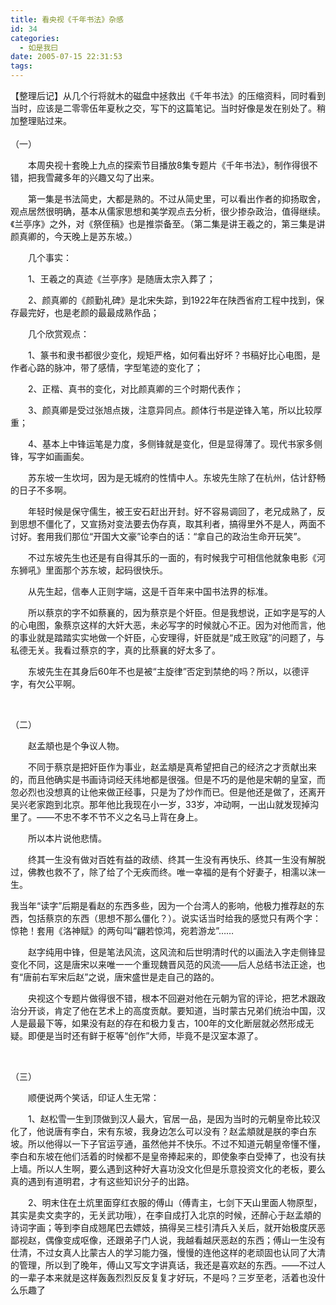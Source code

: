 ```yaml
---
title: 看央视《千年书法》杂感
id: 34
categories:
  - 如是我曰
date: 2005-07-15 22:31:53
tags:
---
```


<div style="word-break:break-all;word-wrap:break-word;">【整理后记】从几个行将就木的磁盘中拯救出《千年书法》的压缩资料，同时看到当时，应该是二零零伍年夏秋之交，写下的这篇笔记。当时好像是发在别处了。稍加整理贴过来。</div>
<div style="word-break:break-all;word-wrap:break-word;">&nbsp;</div>
<div style="word-break:break-all;word-wrap:break-word;">（一）</div>

　　本周央视十套晚上九点的探索节目播放8集专题片《千年书法》，制作得很不错，把我雪藏多年的兴趣又勾了出来。

　　第一集是书法简史，大都是熟的。不过从简史里，可以看出作者的抑扬取舍，观点居然很明确，基本从儒家思想和美学观点去分析，很少掺杂政治，值得继续。《兰亭序》之外，对《祭侄稿》也是推崇备至。（第二集是讲王羲之的，第三集是讲颜真卿的，今天晚上是苏东坡。）

　　几个事实：

　　1、王羲之的真迹《兰亭序》是随唐太宗入葬了；

　　2、颜真卿的《颜勤礼碑》是北宋失踪，到1922年在陕西省府工程中找到，保存最完好，也是老颜的最最成熟作品；

　　几个欣赏观点：

　　1、篆书和隶书都很少变化，规矩严格，如何看出好坏？书稿好比心电图，是作者心路的脉冲，带了感情，字型笔迹的变化了；

　　2、正楷、真书的变化，对比颜真卿的三个时期代表作；

　　3、颜真卿是受过张旭点拨，注意异同点。颜体行书是逆锋入笔，所以比较厚重；

　　4、基本上中锋运笔是力度，多侧锋就是变化，但是显得薄了。现代书家多侧锋，写字如画画矣。

　　苏东坡一生坎坷，因为是无城府的性情中人。东坡先生除了在杭州，估计舒畅的日子不多啊。

　　年轻时候是保守儒生，被王安石赶出开封。好不容易调回了，老兄成熟了，反到思想不僵化了，又宣扬对变法要去伪存真，取其利者，搞得里外不是人，两面不讨好。套用我们那位&ldquo;开国大文豪&rdquo;论李白的话：&ldquo;拿自己的政治生命开玩笑&rdquo;。

　　不过东坡先生也还是有自得其乐的一面的，有时候我宁可相信他就象电影《河东狮吼》里面那个苏东坡，起码很快乐。

　　从先生起，信奉人正则字端，这是千百年来中国书法界的标准。

　　所以蔡京的字不如蔡襄的，因为蔡京是个奸臣。但是我想说，正如字是写的人的心电图，象蔡京这样的大奸大恶，未必写字的时候就心不正。因为对他而言，他的事业就是踏踏实实地做一个奸臣，心安理得，奸臣就是&ldquo;成王败寇&rdquo;的问题了，与私德无关。我看过蔡京的字，真的比蔡襄的好太多了。

　　东坡先生在其身后60年不也是被&ldquo;主旋律&rdquo;否定到禁绝的吗？所以，以德评字，有欠公平啊。

&nbsp;

（二）

　　赵孟頫也是个争议人物。

　　不同于蔡京是把奸臣作为事业，赵孟頫是真希望把自己的经济之才贡献出来的，而且他确实是书画诗词经天纬地都是很强。但是不巧的是他是宋朝的皇室，而忽必烈也没想真的让他来做正经事，只是为了炒作而已。但是他还是做了，还离开吴兴老家跑到北京。那年他比我现在小一岁，33岁，冲动啊，一出山就发现掉沟里了。&mdash;&mdash;不忠不孝不节不义之名马上背在身上。

　　所以本片说他悲情。

　　终其一生没有做对百姓有益的政绩、终其一生没有再快乐、终其一生没有解脱过，佛教也救不了，除了给了个无疾而终。唯一幸福的是有个好妻子，相濡以沫一生。

我当年&ldquo;读字&rdquo;后期是看赵的东西多些，因为一个台湾人的影响，他极力推荐赵的东西，包括蔡京的东西（思想不那么僵化？）。说实话当时给我的感觉只有两个字：惊艳！套用《洛神赋》的两句叫&ldquo;翩若惊鸿，宛若游龙&rdquo;&hellip;&hellip;

　　赵字纯用中锋，但是笔法风流，这风流和后世明清时代的以画法入字走侧锋显变化不同，这是唐宋以来唯一一个重现魏晋风范的风流&mdash;&mdash;后人总结书法正途，也有&ldquo;唐前右军宋后赵&rdquo;之说，唐宋盛世是走自己的路的。

　　央视这个专题片做得很不错，根本不回避对他在元朝为官的评论，把艺术跟政治分开谈，肯定了他在艺术上的高度贡献。要知道，当时蒙古兄弟们统治中国，汉人是最最下等，如果没有赵的存在和极力复古，100年的文化断层就必然形成无疑。即便是当时还有鲜于枢等&ldquo;创作&rdquo;大师，毕竟不是汉室本源了。

&nbsp;

（三）

　　顺便说两个笑话，印证人生无常：

　　1、赵松雪一生到顶做到汉人最大，官居一品，是因为当时的元朝皇帝比较汉化了，他说唐有李白，宋有东坡，我身边怎么可以没有？赵孟頫就是朕的李白东坡。所以他得以一下子官运亨通，虽然他并不快乐。不过不知道元朝皇帝懂不懂，李白和东坡在他们活着的时候都不是皇帝捧起来的，即使象李白受捧了，也没有扶上墙。所以人生啊，要么遇到这种好大喜功没文化但是乐意投资文化的老板，要么真的遇到有道明君，才有这些知识分子的出路。

　　2、明末住在土炕里面穿红衣服的傅山（傅青主，七剑下天山里面人物原型，其实是卖文卖字的，无关武功哦），在李自成打入北京的时候，还醉心于赵孟頫的诗词字画；等到李自成翘尾巴去嫖妓，搞得吴三桂引清兵入关后，就开始极度厌恶鄙视赵，偶像变成呕像，还跟弟子门人说，我越看越厌恶赵的东西；傅山一生没有仕清，不过女真人比蒙古人的学习能力强，慢慢的连他这样的老顽固也认同了大清的管理，所以到了晚年，傅山又写文字讲真话，我还是喜欢赵的东西。&mdash;&mdash;不过人的一辈子本来就是这样轰轰烈烈反反复复才好玩，不是吗？三岁至老，活着也没什么乐趣了